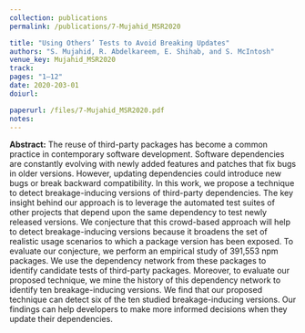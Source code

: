 ```yaml
---
collection: publications
permalink: /publications/7-Mujahid_MSR2020

title: "Using Others’ Tests to Avoid Breaking Updates"
authors: "S. Mujahid, R. Abdelkareem, E. Shihab, and S. McIntosh"
venue_key: Mujahid_MSR2020
track: 
pages: "1–12"
date: 2020-203-01
doiurl: 

paperurl: /files/7-Mujahid_MSR2020.pdf
notes:
---
```


**Abstract:** The reuse of third-party packages has become a common practice
              in contemporary software development. Software dependencies are
              constantly evolving with newly added features and patches that
              fix bugs in older versions. However, updating dependencies could
              introduce new bugs or break backward compatibility. In this work,
              we propose a technique to detect breakage-inducing versions of
              third-party dependencies. The key insight behind our approach
              is to leverage the automated test suites of other projects that depend upon the same dependency to test newly released versions.
              We conjecture that this crowd-based approach will help to detect
              breakage-inducing versions because it broadens the set of realistic
              usage scenarios to which a package version has been exposed. To
              evaluate our conjecture, we perform an empirical study of 391,553
              npm packages. We use the dependency network from these packages
              to identify candidate tests of third-party packages. Moreover, to
              evaluate our proposed technique, we mine the history of this dependency network to identify ten breakage-inducing versions. We
              find that our proposed technique can detect six of the ten studied
              breakage-inducing versions. Our findings can help developers to
              make more informed decisions when they update their dependencies.